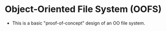 # Object-Oriented File System (OOFS)

* This is a basic "proof-of-concept" design of an OO file system.
